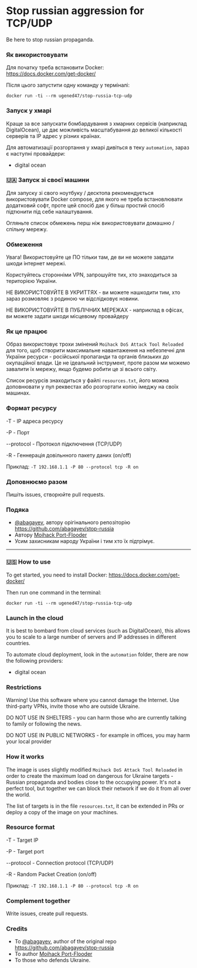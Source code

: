 # Stop russian aggression for TCP/UDP

Be here to stop russian propaganda.
### Як використовувати

Для початку треба встановити Docker:  
https://docs.docker.com/get-docker/

Після цього запустити одну команду у терміналі:

```shell
docker run -ti --rm ugened47/stop-russia-tcp-udp
```

### Запуск у хмарі

Краще за все запускати бомбардування з хмарних сервісів (наприклад DigitalOcean), це дає можливість масштабування до великої кількості серверів та IP адрес у різних країнах.

Для автоматизації розгортання у хмарі дивіться в теку `automation`, зараз є наступні провайдери:
- digital ocean 

### 🇺🇦 Запуск зі своєї машини 

Для запуску зі свого ноутбуку / десктопа рекомендується використовувати Docker compose, для якого не треба встановлювати додатковий софт, проте цей спосіб дає у більш простий спосіб підтюнити під себе налаштування.  

Огляньте список обмежень перш ніж використовувати домашню / спільну мережу.

### Обмеження

Увага! Використовуйте це ПО тільки там, де ви не можете завдати шкоди інтернет мережі.

Користуйтесь сторонніми VPN, запрошуйте тих, хто знаходиться за територією України. 

НЕ ВИКОРИСТОВУЙТЕ В УКРИТТЯХ - ви можете нашкодити тим, хто зараз розмовляє з родиною чи відслідковує новини.

НЕ ВИКОРИСТОВУЙТЕ В ПУБЛІЧНИХ МЕРЕЖАХ - наприклад в офісах, ви можете задати шкоди місцевому провайдеру

### Як це працює

Образ використовує трохи змінений `Moihack DoS Attack Tool Reloaded` для того, щоб створити максимальне навантаження на небезпечні для України ресурси - російської пропаганди та органів близьких до окупаційної влади. Це не ідеальний інструмент, проте разом ми можемо завалити їх мережу, якщо будемо робити це зі всього світу.  

Список ресурсів знаходиться у файлі `resources.txt`, його можна доповнювати у пул реквестах або розгортати копію імеджу на своїх машинах.

### Формат ресурсу

-T - IP адреса ресурсу

-P - Порт

--protocol - Протокол підключення (TCP/UDP)

-R - Геннерація довільнного пакету даних (on/off)

Приклад:
`-T 192.168.1.1 -P 80 --protocol tcp -R on`

### Доповнюємо разом

Пишіть issues, створюйте pull requests.

### Подяка

- [@abagayev](https://github.com/abagayev), автору орігінального репозіторію https://github.com/abagayev/stop-russia
- Автору [Moihack Port-Flooder](https://sourceforge.net/projects/moidosflooder/)
- Усим захисникам народу України і тим хто їх підтрімує.

***************************************************************************************

### 🇺🇸 How to use

To get started, you need to install Docker:
https://docs.docker.com/get-docker/

Then run one command in the terminal:

```shell
docker run -ti --rm ugened47/stop-russia-tcp-udp
```

### Launch in the cloud
It is best to bombard from cloud services (such as DigitalOcean), this allows you to scale to a large number of servers and IP addresses in different countries.

To automate cloud deployment, look in the `automation` folder, there are now the following providers:
- digital ocean

### Restrictions

Warning! Use this software where you cannot damage the Internet. Use third-party VPNs, invite those who are outside Ukraine.

DO NOT USE IN SHELTERS - you can harm those who are currently talking to family or following the news.

DO NOT USE IN PUBLIC NETWORKS - for example in offices, you may harm your local provider

### How it works

The image is uses slightly modified `Moihack DoS Attack Tool Reloaded` in order to create the maximum load on dangerous for Ukraine targets - Russian propaganda and bodies close to the occupying power. It's not a perfect tool, but together we can block their network if we do it from all over the world.

The list of targets is in the file `resources.txt`, it can be extended in PRs or deploy a copy of the image on your machines.

### Resource format

-T - Target IP

-P - Target port

--protocol - Connection protocol (TCP/UDP)

-R - Random Packet Creation (on/off)

Приклад:
`-T 192.168.1.1 -P 80 --protocol tcp -R on`

### Complement together

Write issues, create pull requests.

### Credits

- To [@abagayev](https://github.com/abagayev), author of the original repo https://github.com/abagayev/stop-russia
- To author [Moihack Port-Flooder](https://sourceforge.net/projects/moidosflooder/)
- To those who defends Ukraine.
